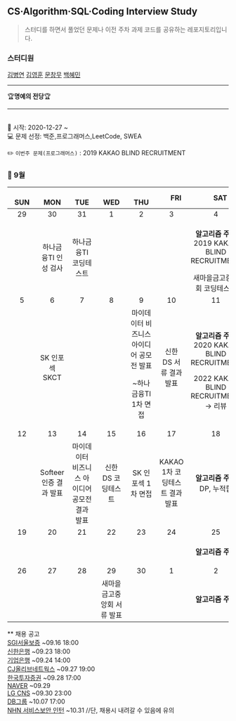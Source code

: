 ## CS·Algorithm·SQL·Coding Interview Study
<blockquote>스터디를 하면서 풀었던 문제나 이전 주차 과제 코드를 공유하는 레포지토리입니다.</blockquote>

### 스터디원

[김병연](https://github.com/whyWhale) [김영훈](https://github.com/kim0hoon) [문창무](https://github.com/ChangmooMoon) [백혜민](https://github.com/HyeminBaek)

<hr>
🏆<b>명예의 전당</b>🏆

<hr>

<br> 📌 시작: 2020-12-27 ~
<br> 💻 문제 선정: 백준,프로그래머스,LeetCode, SWEA

✏️ `이번주 문제(프로그래머스)` : 2019 KAKAO BLIND RECRUITMENT

<h3> 📅 9월 </h3>


|　  SUN　  |　  MON　  |　  TUE　  |　  WED　  |　  THU　  |　  FRI　  |　  SAT　  |
|:---:|:---:|:---:|:---:|:---:|:---:|:---:|
|   29   |   30   |   31   |   1   |   2   |   3   |   4   |
||하나금융TI 인성 검사|하나금융TI 코딩테스트||||<p><b>알고리즘 주제</b> 2019 KAKAO BLIND RECRUITMENT</p>새마을금고중앙회 코딩테스트|
|   5   |   6   |   7   |   8   |   9   |   10   |   11   |
||SK 인포섹 SKCT|||마이데이터 비즈니스 아이디어 공모전 발표<p>~하나금융TI 1차 면접</p>|신한 DS 서류 결과 발표|<p><b>알고리즘 주제</b> 2020 KAKAO BLIND RECRUITMENT</p>2022 KAKAO BLIND RECRUITMENT → 리뷰|
|   12   |   13   |   14   |   15   |   16   |   17   |   18   |
|    |Softeer 인증 결과 발표|마이데이터 비즈니스 아이디어 공모전 결과 발표|신한 DS 코딩테스트|SK 인포섹 1차 면접|KAKAO 1차 코딩테스트 결과 발표|<p><b>알고리즘 주제</b> DP, 누적합</p>|
|   19   |   20   |   21   |   22   |   23   |   24   |   25   |
|||||||<p><b>알고리즘 주제</b> </p>|
|   26   |   27   |   28   |   29   |   30   |   1   |   2   |
||||새마을금고중앙회 서류 발표|||<p><b>알고리즘 주제</b></p>|


** 채용 공고
<br>[SGI서울보증](https://sgic.recruiter.co.kr/app/jobnotice/list) ~09.16 18:00
<br>[신한은행](https://shinhan.recruiter.co.kr/app/jobnotice/view?systemKindCode=MRS2&jobnoticeSn=70179) ~09.23 18:00
<br>[기업은행](http://ibk.incruit.com/hire/viewhire.asp?projectid=108) ~09.24 14:00
<br>[CJ올리브네트웍스](https://recruit.cj.net/) ~09.27 19:00
<br>[한국투자증권](https://kis-talkon2021.com/?utm_source=jasosol_recruit&utm_medium=jasosol_recruit&utm_campaign=21h&utm_id=jasosol_recruit) ~09.28 17:00
<br>[NAVER](https://www.naver-recruit.com/) ~09.29
<br>[LG CNS](https://apply.lg.com/app/job/RetrieveJobNotices.rpi) ~09.30 23:00
<br>[DB그룹](https://dbgroup.recruiter.co.kr/app/jobnotice/list) ~10.07 17:00
<br>[NHN 서비스보안 인턴](https://linkareer.com/activity/66687?utm_source=cafe_specup&utm_medium=weeklist_intern&utm_campaign=weekly_list) ~10.31 //단, 채용시 내려갈 수 있음에 유의
